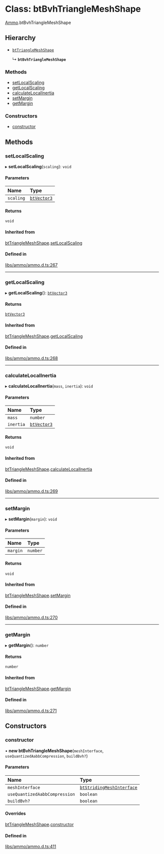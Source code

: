 # Class: btBvhTriangleMeshShape

[Ammo](../modules/Ammo.md).btBvhTriangleMeshShape

## Hierarchy

- [`btTriangleMeshShape`](Ammo.btTriangleMeshShape.md)

  ↳ **`btBvhTriangleMeshShape`**


### Methods

- [setLocalScaling](Ammo.btBvhTriangleMeshShape.md#setlocalscaling)
- [getLocalScaling](Ammo.btBvhTriangleMeshShape.md#getlocalscaling)
- [calculateLocalInertia](Ammo.btBvhTriangleMeshShape.md#calculatelocalinertia)
- [setMargin](Ammo.btBvhTriangleMeshShape.md#setmargin)
- [getMargin](Ammo.btBvhTriangleMeshShape.md#getmargin)

### Constructors

- [constructor](Ammo.btBvhTriangleMeshShape.md#constructor)

## Methods

### setLocalScaling

▸ **setLocalScaling**(`scaling`): `void`

#### Parameters

| Name | Type |
| :------ | :------ |
| `scaling` | [`btVector3`](Ammo.btVector3.md) |

#### Returns

`void`

#### Inherited from

[btTriangleMeshShape](Ammo.btTriangleMeshShape.md).[setLocalScaling](Ammo.btTriangleMeshShape.md#setlocalscaling)

#### Defined in

[libs/ammo/ammo.d.ts:267](https://github.com/Orillusion/orillusion/blob/main/src/libs/ammo/ammo.d.ts#L267)

___

### getLocalScaling

▸ **getLocalScaling**(): [`btVector3`](Ammo.btVector3.md)

#### Returns

[`btVector3`](Ammo.btVector3.md)

#### Inherited from

[btTriangleMeshShape](Ammo.btTriangleMeshShape.md).[getLocalScaling](Ammo.btTriangleMeshShape.md#getlocalscaling)

#### Defined in

[libs/ammo/ammo.d.ts:268](https://github.com/Orillusion/orillusion/blob/main/src/libs/ammo/ammo.d.ts#L268)

___

### calculateLocalInertia

▸ **calculateLocalInertia**(`mass`, `inertia`): `void`

#### Parameters

| Name | Type |
| :------ | :------ |
| `mass` | `number` |
| `inertia` | [`btVector3`](Ammo.btVector3.md) |

#### Returns

`void`

#### Inherited from

[btTriangleMeshShape](Ammo.btTriangleMeshShape.md).[calculateLocalInertia](Ammo.btTriangleMeshShape.md#calculatelocalinertia)

#### Defined in

[libs/ammo/ammo.d.ts:269](https://github.com/Orillusion/orillusion/blob/main/src/libs/ammo/ammo.d.ts#L269)

___

### setMargin

▸ **setMargin**(`margin`): `void`

#### Parameters

| Name | Type |
| :------ | :------ |
| `margin` | `number` |

#### Returns

`void`

#### Inherited from

[btTriangleMeshShape](Ammo.btTriangleMeshShape.md).[setMargin](Ammo.btTriangleMeshShape.md#setmargin)

#### Defined in

[libs/ammo/ammo.d.ts:270](https://github.com/Orillusion/orillusion/blob/main/src/libs/ammo/ammo.d.ts#L270)

___

### getMargin

▸ **getMargin**(): `number`

#### Returns

`number`

#### Inherited from

[btTriangleMeshShape](Ammo.btTriangleMeshShape.md).[getMargin](Ammo.btTriangleMeshShape.md#getmargin)

#### Defined in

[libs/ammo/ammo.d.ts:271](https://github.com/Orillusion/orillusion/blob/main/src/libs/ammo/ammo.d.ts#L271)

## Constructors

### constructor

• **new btBvhTriangleMeshShape**(`meshInterface`, `useQuantizedAabbCompression`, `buildBvh?`)

#### Parameters

| Name | Type |
| :------ | :------ |
| `meshInterface` | [`btStridingMeshInterface`](Ammo.btStridingMeshInterface.md) |
| `useQuantizedAabbCompression` | `boolean` |
| `buildBvh?` | `boolean` |

#### Overrides

[btTriangleMeshShape](Ammo.btTriangleMeshShape.md).[constructor](Ammo.btTriangleMeshShape.md#constructor)

#### Defined in

[libs/ammo/ammo.d.ts:411](https://github.com/Orillusion/orillusion/blob/main/src/libs/ammo/ammo.d.ts#L411)
